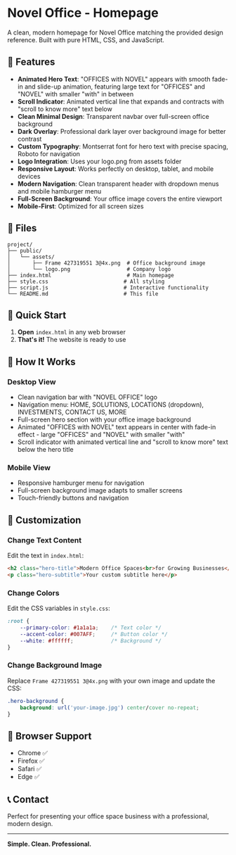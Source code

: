 # Novel Office - Homepage

A clean, modern homepage for Novel Office matching the provided design reference. Built with pure HTML, CSS, and JavaScript.

## 🌟 Features

- **Animated Hero Text**: "OFFICES with NOVEL" appears with smooth fade-in and slide-up animation, featuring large text for "OFFICES" and "NOVEL" with smaller "with" in between
- **Scroll Indicator**: Animated vertical line that expands and contracts with "scroll to know more" text below
- **Clean Minimal Design**: Transparent navbar over full-screen office background
- **Dark Overlay**: Professional dark layer over background image for better contrast
- **Custom Typography**: Montserrat font for hero text with precise spacing, Roboto for navigation
- **Logo Integration**: Uses your logo.png from assets folder
- **Responsive Layout**: Works perfectly on desktop, tablet, and mobile devices
- **Modern Navigation**: Clean transparent header with dropdown menus and mobile hamburger menu
- **Full-Screen Background**: Your office image covers the entire viewport
- **Mobile-First**: Optimized for all screen sizes

## 📁 Files

```
project/
├── public/
│   └── assets/
│       ├── Frame 427319551 3@4x.png  # Office background image
│       └── logo.png                  # Company logo
├── index.html                        # Main homepage
├── style.css                        # All styling
├── script.js                        # Interactive functionality
└── README.md                        # This file
```

## 🚀 Quick Start

1. **Open** `index.html` in any web browser
2. **That's it!** The website is ready to use

## 📱 How It Works

### Desktop View
- Clean navigation bar with "NOVEL OFFICE" logo
- Navigation menu: HOME, SOLUTIONS, LOCATIONS (dropdown), INVESTMENTS, CONTACT US, MORE
- Full-screen hero section with your office image background
- Animated "OFFICES with NOVEL" text appears in center with fade-in effect - large "OFFICES" and "NOVEL" with smaller "with"
- Scroll indicator with animated vertical line and "scroll to know more" text below the hero title

### Mobile View
- Responsive hamburger menu for navigation
- Full-screen background image adapts to smaller screens
- Touch-friendly buttons and navigation

## 🎨 Customization

### Change Text Content
Edit the text in `index.html`:
```html
<h2 class="hero-title">Modern Office Spaces<br>for Growing Businesses</h2>
<p class="hero-subtitle">Your custom subtitle here</p>
```

### Change Colors
Edit the CSS variables in `style.css`:
```css
:root {
    --primary-color: #1a1a1a;    /* Text color */
    --accent-color: #007AFF;     /* Button color */
    --white: #ffffff;            /* Background */
}
```

### Change Background Image
Replace `Frame 427319551 3@4x.png` with your own image and update the CSS:
```css
.hero-background {
    background: url('your-image.jpg') center/cover no-repeat;
}
```

## 🔧 Browser Support

- Chrome ✅
- Firefox ✅  
- Safari ✅
- Edge ✅

## 📞 Contact

Perfect for presenting your office space business with a professional, modern design.

---

**Simple. Clean. Professional.** 